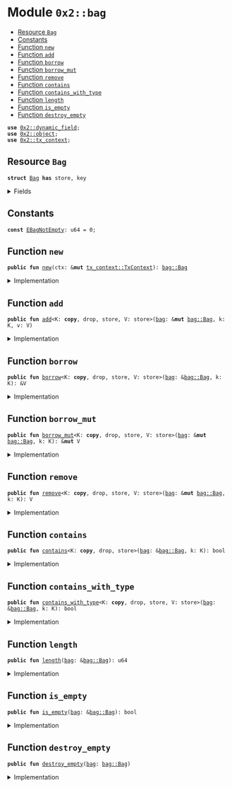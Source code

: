 
<a name="0x2_bag"></a>

# Module `0x2::bag`



-  [Resource `Bag`](#0x2_bag_Bag)
-  [Constants](#@Constants_0)
-  [Function `new`](#0x2_bag_new)
-  [Function `add`](#0x2_bag_add)
-  [Function `borrow`](#0x2_bag_borrow)
-  [Function `borrow_mut`](#0x2_bag_borrow_mut)
-  [Function `remove`](#0x2_bag_remove)
-  [Function `contains`](#0x2_bag_contains)
-  [Function `contains_with_type`](#0x2_bag_contains_with_type)
-  [Function `length`](#0x2_bag_length)
-  [Function `is_empty`](#0x2_bag_is_empty)
-  [Function `destroy_empty`](#0x2_bag_destroy_empty)


<pre><code><b>use</b> <a href="../../dependencies/mgo-framework/dynamic_field.md#0x2_dynamic_field">0x2::dynamic_field</a>;
<b>use</b> <a href="../../dependencies/mgo-framework/object.md#0x2_object">0x2::object</a>;
<b>use</b> <a href="../../dependencies/mgo-framework/tx_context.md#0x2_tx_context">0x2::tx_context</a>;
</code></pre>



<a name="0x2_bag_Bag"></a>

## Resource `Bag`



<pre><code><b>struct</b> <a href="../../dependencies/mgo-framework/bag.md#0x2_bag_Bag">Bag</a> <b>has</b> store, key
</code></pre>



<details>
<summary>Fields</summary>


<dl>
<dt>
<code>id: <a href="../../dependencies/mgo-framework/object.md#0x2_object_UID">object::UID</a></code>
</dt>
<dd>

</dd>
<dt>
<code>size: u64</code>
</dt>
<dd>

</dd>
</dl>


</details>

<a name="@Constants_0"></a>

## Constants


<a name="0x2_bag_EBagNotEmpty"></a>



<pre><code><b>const</b> <a href="../../dependencies/mgo-framework/bag.md#0x2_bag_EBagNotEmpty">EBagNotEmpty</a>: u64 = 0;
</code></pre>



<a name="0x2_bag_new"></a>

## Function `new`



<pre><code><b>public</b> <b>fun</b> <a href="../../dependencies/mgo-framework/bag.md#0x2_bag_new">new</a>(ctx: &<b>mut</b> <a href="../../dependencies/mgo-framework/tx_context.md#0x2_tx_context_TxContext">tx_context::TxContext</a>): <a href="../../dependencies/mgo-framework/bag.md#0x2_bag_Bag">bag::Bag</a>
</code></pre>



<details>
<summary>Implementation</summary>


<pre><code><b>public</b> <b>fun</b> <a href="../../dependencies/mgo-framework/bag.md#0x2_bag_new">new</a>(ctx: &<b>mut</b> TxContext): <a href="../../dependencies/mgo-framework/bag.md#0x2_bag_Bag">Bag</a> {
    <a href="../../dependencies/mgo-framework/bag.md#0x2_bag_Bag">Bag</a> {
        id: <a href="../../dependencies/mgo-framework/object.md#0x2_object_new">object::new</a>(ctx),
        size: 0,
    }
}
</code></pre>



</details>

<a name="0x2_bag_add"></a>

## Function `add`



<pre><code><b>public</b> <b>fun</b> <a href="../../dependencies/mgo-framework/bag.md#0x2_bag_add">add</a>&lt;K: <b>copy</b>, drop, store, V: store&gt;(<a href="../../dependencies/mgo-framework/bag.md#0x2_bag">bag</a>: &<b>mut</b> <a href="../../dependencies/mgo-framework/bag.md#0x2_bag_Bag">bag::Bag</a>, k: K, v: V)
</code></pre>



<details>
<summary>Implementation</summary>


<pre><code><b>public</b> <b>fun</b> <a href="../../dependencies/mgo-framework/bag.md#0x2_bag_add">add</a>&lt;K: <b>copy</b> + drop + store, V: store&gt;(<a href="../../dependencies/mgo-framework/bag.md#0x2_bag">bag</a>: &<b>mut</b> <a href="../../dependencies/mgo-framework/bag.md#0x2_bag_Bag">Bag</a>, k: K, v: V) {
    field::add(&<b>mut</b> <a href="../../dependencies/mgo-framework/bag.md#0x2_bag">bag</a>.id, k, v);
    <a href="../../dependencies/mgo-framework/bag.md#0x2_bag">bag</a>.size = <a href="../../dependencies/mgo-framework/bag.md#0x2_bag">bag</a>.size + 1;
}
</code></pre>



</details>

<a name="0x2_bag_borrow"></a>

## Function `borrow`



<pre><code><b>public</b> <b>fun</b> <a href="../../dependencies/mgo-framework/bag.md#0x2_bag_borrow">borrow</a>&lt;K: <b>copy</b>, drop, store, V: store&gt;(<a href="../../dependencies/mgo-framework/bag.md#0x2_bag">bag</a>: &<a href="../../dependencies/mgo-framework/bag.md#0x2_bag_Bag">bag::Bag</a>, k: K): &V
</code></pre>



<details>
<summary>Implementation</summary>


<pre><code><b>public</b> <b>fun</b> <a href="../../dependencies/mgo-framework/bag.md#0x2_bag_borrow">borrow</a>&lt;K: <b>copy</b> + drop + store, V: store&gt;(<a href="../../dependencies/mgo-framework/bag.md#0x2_bag">bag</a>: &<a href="../../dependencies/mgo-framework/bag.md#0x2_bag_Bag">Bag</a>, k: K): &V {
    field::borrow(&<a href="../../dependencies/mgo-framework/bag.md#0x2_bag">bag</a>.id, k)
}
</code></pre>



</details>

<a name="0x2_bag_borrow_mut"></a>

## Function `borrow_mut`



<pre><code><b>public</b> <b>fun</b> <a href="../../dependencies/mgo-framework/bag.md#0x2_bag_borrow_mut">borrow_mut</a>&lt;K: <b>copy</b>, drop, store, V: store&gt;(<a href="../../dependencies/mgo-framework/bag.md#0x2_bag">bag</a>: &<b>mut</b> <a href="../../dependencies/mgo-framework/bag.md#0x2_bag_Bag">bag::Bag</a>, k: K): &<b>mut</b> V
</code></pre>



<details>
<summary>Implementation</summary>


<pre><code><b>public</b> <b>fun</b> <a href="../../dependencies/mgo-framework/bag.md#0x2_bag_borrow_mut">borrow_mut</a>&lt;K: <b>copy</b> + drop + store, V: store&gt;(<a href="../../dependencies/mgo-framework/bag.md#0x2_bag">bag</a>: &<b>mut</b> <a href="../../dependencies/mgo-framework/bag.md#0x2_bag_Bag">Bag</a>, k: K): &<b>mut</b> V {
    field::borrow_mut(&<b>mut</b> <a href="../../dependencies/mgo-framework/bag.md#0x2_bag">bag</a>.id, k)
}
</code></pre>



</details>

<a name="0x2_bag_remove"></a>

## Function `remove`



<pre><code><b>public</b> <b>fun</b> <a href="../../dependencies/mgo-framework/bag.md#0x2_bag_remove">remove</a>&lt;K: <b>copy</b>, drop, store, V: store&gt;(<a href="../../dependencies/mgo-framework/bag.md#0x2_bag">bag</a>: &<b>mut</b> <a href="../../dependencies/mgo-framework/bag.md#0x2_bag_Bag">bag::Bag</a>, k: K): V
</code></pre>



<details>
<summary>Implementation</summary>


<pre><code><b>public</b> <b>fun</b> <a href="../../dependencies/mgo-framework/bag.md#0x2_bag_remove">remove</a>&lt;K: <b>copy</b> + drop + store, V: store&gt;(<a href="../../dependencies/mgo-framework/bag.md#0x2_bag">bag</a>: &<b>mut</b> <a href="../../dependencies/mgo-framework/bag.md#0x2_bag_Bag">Bag</a>, k: K): V {
    <b>let</b> v = field::remove(&<b>mut</b> <a href="../../dependencies/mgo-framework/bag.md#0x2_bag">bag</a>.id, k);
    <a href="../../dependencies/mgo-framework/bag.md#0x2_bag">bag</a>.size = <a href="../../dependencies/mgo-framework/bag.md#0x2_bag">bag</a>.size - 1;
    v
}
</code></pre>



</details>

<a name="0x2_bag_contains"></a>

## Function `contains`



<pre><code><b>public</b> <b>fun</b> <a href="../../dependencies/mgo-framework/bag.md#0x2_bag_contains">contains</a>&lt;K: <b>copy</b>, drop, store&gt;(<a href="../../dependencies/mgo-framework/bag.md#0x2_bag">bag</a>: &<a href="../../dependencies/mgo-framework/bag.md#0x2_bag_Bag">bag::Bag</a>, k: K): bool
</code></pre>



<details>
<summary>Implementation</summary>


<pre><code><b>public</b> <b>fun</b> <a href="../../dependencies/mgo-framework/bag.md#0x2_bag_contains">contains</a>&lt;K: <b>copy</b> + drop + store&gt;(<a href="../../dependencies/mgo-framework/bag.md#0x2_bag">bag</a>: &<a href="../../dependencies/mgo-framework/bag.md#0x2_bag_Bag">Bag</a>, k: K): bool {
    field::exists_&lt;K&gt;(&<a href="../../dependencies/mgo-framework/bag.md#0x2_bag">bag</a>.id, k)
}
</code></pre>



</details>

<a name="0x2_bag_contains_with_type"></a>

## Function `contains_with_type`



<pre><code><b>public</b> <b>fun</b> <a href="../../dependencies/mgo-framework/bag.md#0x2_bag_contains_with_type">contains_with_type</a>&lt;K: <b>copy</b>, drop, store, V: store&gt;(<a href="../../dependencies/mgo-framework/bag.md#0x2_bag">bag</a>: &<a href="../../dependencies/mgo-framework/bag.md#0x2_bag_Bag">bag::Bag</a>, k: K): bool
</code></pre>



<details>
<summary>Implementation</summary>


<pre><code><b>public</b> <b>fun</b> <a href="../../dependencies/mgo-framework/bag.md#0x2_bag_contains_with_type">contains_with_type</a>&lt;K: <b>copy</b> + drop + store, V: store&gt;(<a href="../../dependencies/mgo-framework/bag.md#0x2_bag">bag</a>: &<a href="../../dependencies/mgo-framework/bag.md#0x2_bag_Bag">Bag</a>, k: K): bool {
    field::exists_with_type&lt;K, V&gt;(&<a href="../../dependencies/mgo-framework/bag.md#0x2_bag">bag</a>.id, k)
}
</code></pre>



</details>

<a name="0x2_bag_length"></a>

## Function `length`



<pre><code><b>public</b> <b>fun</b> <a href="../../dependencies/mgo-framework/bag.md#0x2_bag_length">length</a>(<a href="../../dependencies/mgo-framework/bag.md#0x2_bag">bag</a>: &<a href="../../dependencies/mgo-framework/bag.md#0x2_bag_Bag">bag::Bag</a>): u64
</code></pre>



<details>
<summary>Implementation</summary>


<pre><code><b>public</b> <b>fun</b> <a href="../../dependencies/mgo-framework/bag.md#0x2_bag_length">length</a>(<a href="../../dependencies/mgo-framework/bag.md#0x2_bag">bag</a>: &<a href="../../dependencies/mgo-framework/bag.md#0x2_bag_Bag">Bag</a>): u64 {
    <a href="../../dependencies/mgo-framework/bag.md#0x2_bag">bag</a>.size
}
</code></pre>



</details>

<a name="0x2_bag_is_empty"></a>

## Function `is_empty`



<pre><code><b>public</b> <b>fun</b> <a href="../../dependencies/mgo-framework/bag.md#0x2_bag_is_empty">is_empty</a>(<a href="../../dependencies/mgo-framework/bag.md#0x2_bag">bag</a>: &<a href="../../dependencies/mgo-framework/bag.md#0x2_bag_Bag">bag::Bag</a>): bool
</code></pre>



<details>
<summary>Implementation</summary>


<pre><code><b>public</b> <b>fun</b> <a href="../../dependencies/mgo-framework/bag.md#0x2_bag_is_empty">is_empty</a>(<a href="../../dependencies/mgo-framework/bag.md#0x2_bag">bag</a>: &<a href="../../dependencies/mgo-framework/bag.md#0x2_bag_Bag">Bag</a>): bool {
    <a href="../../dependencies/mgo-framework/bag.md#0x2_bag">bag</a>.size == 0
}
</code></pre>



</details>

<a name="0x2_bag_destroy_empty"></a>

## Function `destroy_empty`



<pre><code><b>public</b> <b>fun</b> <a href="../../dependencies/mgo-framework/bag.md#0x2_bag_destroy_empty">destroy_empty</a>(<a href="../../dependencies/mgo-framework/bag.md#0x2_bag">bag</a>: <a href="../../dependencies/mgo-framework/bag.md#0x2_bag_Bag">bag::Bag</a>)
</code></pre>



<details>
<summary>Implementation</summary>


<pre><code><b>public</b> <b>fun</b> <a href="../../dependencies/mgo-framework/bag.md#0x2_bag_destroy_empty">destroy_empty</a>(<a href="../../dependencies/mgo-framework/bag.md#0x2_bag">bag</a>: <a href="../../dependencies/mgo-framework/bag.md#0x2_bag_Bag">Bag</a>) {
    <b>let</b> <a href="../../dependencies/mgo-framework/bag.md#0x2_bag_Bag">Bag</a> { id, size } = <a href="../../dependencies/mgo-framework/bag.md#0x2_bag">bag</a>;
    <b>assert</b>!(size == 0, <a href="../../dependencies/mgo-framework/bag.md#0x2_bag_EBagNotEmpty">EBagNotEmpty</a>);
    <a href="../../dependencies/mgo-framework/object.md#0x2_object_delete">object::delete</a>(id)
}
</code></pre>



</details>
